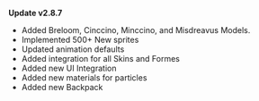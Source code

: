 **Update v2.8.7**

- Added Breloom, Cinccino, Minccino, and Misdreavus Models.
- Implemented 500+ New sprites
- Updated animation defaults
- Added integration for all Skins and Formes
- Added new UI Integration
- Added new materials for particles
- Added new Backpack